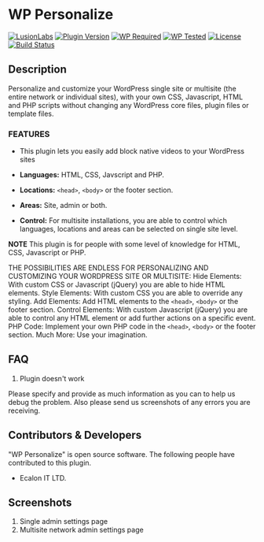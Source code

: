 # WP Personalize

[![LusionLabs](https://img.shields.io/badge/lusionlabs-wordpress%20plugin-black)](https://lusionlabs.com)
[![Plugin Version](https://img.shields.io/wordpress/plugin/v/wp-personalize)](https://wordpress.org/plugins/wp-personalize)
[![WP Required](https://img.shields.io/wordpress/plugin/wp-version/wp-personalize)](https://github.com/lusionlabs/wp-personalize/blob/master/readme.txt)
[![WP Tested](https://img.shields.io/wordpress/plugin/tested/wp-personalize)](https://wordpress.org/plugins/wp-personalize)
[![License](https://img.shields.io/github/license/lusionlabs/wp-present)](https://github.com/lusionlabs/wp-personalize/blob/master/LICENSE)
[![Build Status](https://img.shields.io/travis/lusionlabs/wp-personalize)](https://travis-ci.com/lusionlabs/wp-personalize)

## Description

Personalize and customize your WordPress single site or multisite (the entire network or individual sites), with your own CSS, Javascript, HTML and PHP scripts without changing any WordPress core files, plugin files or template files.

### FEATURES

* This plugin lets you easily add block native videos to your WordPress sites

* **Languages:** HTML, CSS, Javscript and PHP.
* **Locations:** `<head>`, `<body>` or the footer section.
* **Areas:** Site, admin or both.
* **Control:** For multisite installations, you are able to control which languages, locations and areas can be selected on single site level.

**NOTE**
This plugin is for people with some level of knowledge for HTML, CSS, Javascript or PHP.

THE POSSIBILITIES ARE ENDLESS FOR PERSONALIZING AND CUSTOMIZING YOUR WORDPRESS SITE OR MULTISITE:
Hide Elements: With custom CSS or Javascript (jQuery) you are able to hide HTML elements.
Style Elements: With custom CSS you are able to override any styling.
Add Elements: Add HTML elements to the `<head>`, `<body>` or the footer section.
Control Elements: With custom Javascript (jQuery) you are able to control any HTML element or add further actions on a specific event.
PHP Code: Implement your own PHP code in the `<head>`, `<body>` or the footer section.
Much More: Use your imagination.


## FAQ
1) Plugin doesn't work

Please specify and provide as much information as you can to help us debug the problem.
Also please send us screenshots of any errors you are receiving.

## Contributors & Developers

"WP Personalize" is open source software. The following people have contributed to this plugin.
* Ecalon IT LTD.

## Screenshots

1. Single admin settings page
2. Multisite network admin settings page